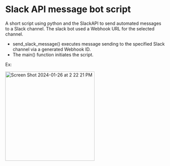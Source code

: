 # Slack API message bot script

A short script using python and the SlackAPI to send automated messages to a Slack channel. The slack bot used a Webhook URL for the selected channel.

- send_slack_message() executes message sending to the specified Slack channel via a generated Webhook ID. 
- The main() function initiates the script.

Ex:

<img width="282" alt="Screen Shot 2024-01-26 at 2 22 21 PM" src="https://github.com/andrewhsiao11/slack_api_msg_bot/assets/90870850/9fb72144-1a9e-42b2-9ba5-f4bfaf190d51">
